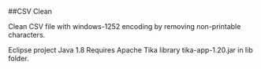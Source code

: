 ##CSV Clean

Clean CSV file with windows-1252 encoding by removing non-printable characters.

Eclipse project
Java 1.8
Requires Apache Tika library tika-app-1.20.jar in lib folder.

